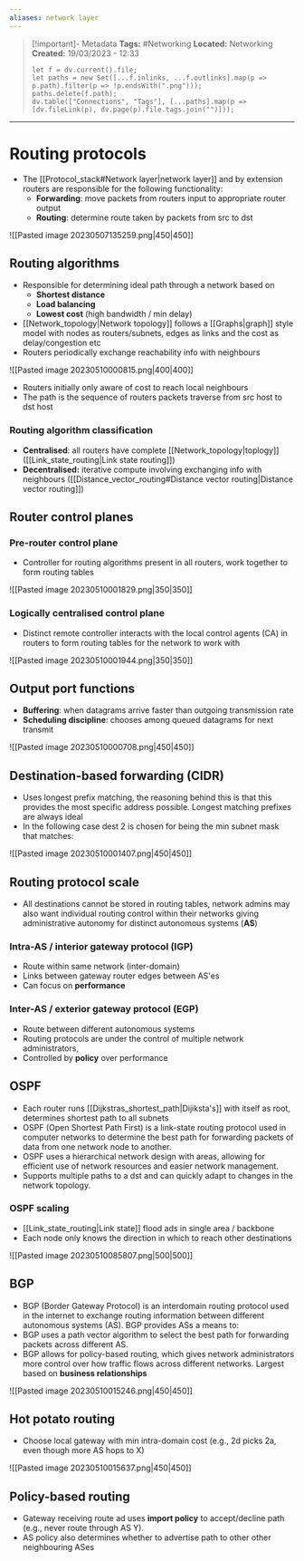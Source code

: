 ```yaml
---
aliases: network layer
---
```


> [!important]- Metadata
> **Tags:** #Networking 
> **Located:** Networking
> **Created:** 19/03/2023 - 12:33
> ```dataviewjs
> let f = dv.current().file;
> let paths = new Set([...f.inlinks, ...f.outlinks].map(p => p.path).filter(p => !p.endsWith(".png")));
> paths.delete(f.path);
> dv.table(["Connections", "Tags"], [...paths].map(p => [dv.fileLink(p), dv.page(p).file.tags.join("")]));
> ```

___
# Routing protocols
- The [[Protocol_stack#Network layer|network layer]] and by extension routers are responsible for the following functionality:
	- **Forwarding**: move packets from routers input to appropriate router output 
	- **Routing**: determine route taken by packets from src to dst

![[Pasted image 20230507135259.png|450|450]]
## Routing algorithms
- Responsible for determining ideal path through a network based on 
	- **Shortest distance**
	- **Load balancing**
	- **Lowest cost** (high bandwidth / min delay)
- [[Network_topology|Network topology]] follows a [[Graphs|graph]] style model with nodes as routers/subnets, edges as links and the cost as delay/congestion etc 
- Routers periodically exchange reachability info with neighbours 

![[Pasted image 20230510000815.png|400|400]]
- Routers initially only aware of cost to reach local neighbours 
- The path is the sequence of routers packets traverse from src host to dst host 

### Routing algorithm classification
- **Centralised**: all routers have complete [[Network_topology|toplogy]] ([[Link_state_routing|Link state routing]])
- **Decentralised:** iterative compute involving exchanging info with neighbours ([[Distance_vector_routing#Distance vector routing|Distance vector routing]])
## Router control planes
### Pre-router control plane
- Controller for routing algorithms present in all routers, work together to form routing tables 

![[Pasted image 20230510001829.png|350|350]]

### Logically centralised control plane
- Distinct remote controller interacts with the local control agents (CA) in routers to form routing tables for the network to work with 


![[Pasted image 20230510001944.png|350|350]]
## Output port functions
- **Buffering**: when datagrams arrive faster than outgoing transmission rate 
- **Scheduling discipline**: chooses among queued datagrams for next transmit 

![[Pasted image 20230510000708.png|450|450]]

## Destination-based forwarding (CIDR)
- Uses longest prefix matching, the reasoning behind this is that this provides the most specific address possible. Longest matching prefixes are always ideal  
- In the following case dest 2 is chosen for being the min subnet mask that matches:

![[Pasted image 20230510001407.png|450|450]]


## Routing protocol scale
- All destinations cannot be stored in routing tables, network admins may also want individual routing control within their networks giving administrative autonomy for distinct autonomous systems (**AS**) 

### Intra-AS / interior gateway protocol (IGP)
- Route within same network (inter-domain)
- Links between gateway router edges between AS'es
- Can focus on **performance**

### Inter-AS / exterior gateway protocol (EGP)
- Route between different autonomous systems 
- Routing protocols are under the control of multiple network administrators,
- Controlled by **policy** over performance 

## OSPF
- Each router runs [[Dijkstras_shortest_path|Dijiksta's]] with itself as root, determines shortest path to all subnets
-   OSPF (Open Shortest Path First) is a link-state routing protocol used in computer networks to determine the best path for forwarding packets of data from one network node to another.
-   OSPF uses a hierarchical network design with areas, allowing for efficient use of network resources and easier network management.
-   Supports multiple paths to a dst and can quickly adapt to changes in the network topology.
### OSPF scaling 
- [[Link_state_routing|Link state]] flood ads in single area / backbone 
- Each node only knows the direction in which to reach other destinations

![[Pasted image 20230510085807.png|500|500]]
## BGP
-   BGP (Border Gateway Protocol) is an interdomain routing protocol used in the internet to exchange routing information between different autonomous systems (AS). BGP provides ASs a means to: 
-   BGP uses a path vector algorithm to select the best path for forwarding packets across different AS.
-   BGP allows for policy-based routing, which gives network administrators more control over how traffic flows across different networks. Largest based on **business relationships**

![[Pasted image 20230510015246.png|450|450]]


## Hot potato routing
- Choose local gateway with min intra-domain cost (e.g., 2d picks 2a, even though more AS hops to X)

![[Pasted image 20230510015637.png|450|450]]



## Policy-based routing 
- Gateway receiving route ad uses **import policy** to accept/decline path (e.g., never route through AS Y).
- AS policy also determines whether to advertise path to other other neighbouring ASes